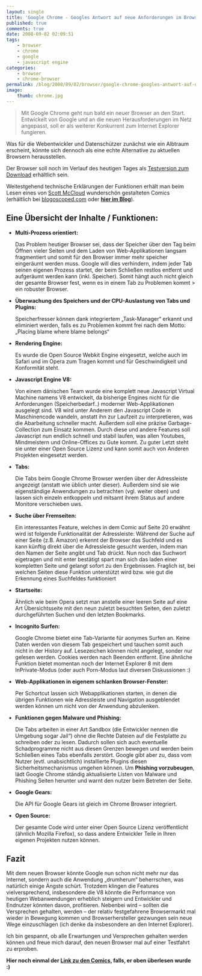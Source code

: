 ```yaml
---
layout: single
title: 'Google Chrome - Googles Antwort auf neue Anforderungen im Browsermarkt'
published: true
comments: true
date: 2008-09-02 02:09:51
tags:
    - browser
    - chrome
    - google
    - javascript engine
categories:
    - browser
    - chrome-browser
permalink: /blog/2008/09/02/browser/google-chrome-googles-antwort-auf-neue-anforderungen-im-browsermarkt
image:
    thumb: chrome.jpg
---
```

> Mit Google Chrome geht nun bald ein neuer Browser an den Start. Entwickelt von Google und an die neuen Herausforderungen im Netz angepasst, soll er als weiterer Konkurrent zum Internet Explorer fungieren.



Was für die Webentwickler und Datenschützer zunächst wie ein Albtraum erscheint, könnte sich dennoch als eine echte Alternative zu aktuellen Browsern herausstellen.

Der Browser soll noch im Verlauf des heutigen Tages als [Testversion zum Download][1] erhältlich sein.

Weitestgehend technische Erklärungen der Funktionen erhält man beim Lesen eines von [Scott McCloud][2] wunderschön 
gestalteten Comics (erhältlich bei [blogoscoped.com][3] oder **[hier im Blog][4]**).

## Eine Übersicht der Inhalte / Funktionen:



  * **Multi-Prozess orientiert:**
  
    Das Problem heutiger Browser sei, dass der Speicher über den Tag beim Öffnen vieler Seiten und dem Laden von Web-Applikationen langsam fragmentiert und somit für den Browser immer mehr speicher eingeräumt werden muss. Google will dies verhindern, indem jeder Tab seinen eigenen Prozess startet, der beim Schließen restlos entfernt und aufgeräumt werden kann (inkl. Speicher). Somit hängt auch nicht gleich der gesamte Browser fest, wenn es in einem Tab zu Problemen kommt > ein robuster Browser. 
  * **Überwachung des Speichers und der CPU-Auslastung von Tabs und Plugins:** 
  
    
  
    Speicherfresser können dank integriertem &#8222;Task-Manager&#8220; erkannt und eliminiert werden, falls es zu Problemen kommt frei nach dem Motto: &#8222;Placing blame where blame belongs&#8220; 
  * **Rendering Engine:**
  
    Es wurde die Open Source Webkit Engine eingesetzt, welche auch im Safari und im Opera zum Tragen kommt und für Geschwindigkeit und Konformität steht. 
  * **Javascript Engine V8:**
  
    Von einem dänischen Team wurde eine komplett neue Javascript Virtual Machine namens V8 entwickelt, da bisherige Engines nicht für die Anforderungen (Speicherbedarf..) moderner Web-Applikationen ausgelegt sind. V8 wird unter Anderem den Javascript Code in Maschinencode wandeln, anstatt ihn zur Laufzeit zu interpretieren, was die Abarbeitung schneller macht. Außerdem soll eine präzise Garbage-Collection zum Einsatz kommen. Durch diese und andere Features soll Javascript nun endlich schnell und stabil laufen, was allen Youtubes, Mindmeistern und Online-Offices zu Gute kommt. Zu guter Letzt steht sie unter einer Open Source Lizenz und kann somit auch von Anderen Projekten eingesetzt werden.
  * **Tabs:**
  
    
  
    Die Tabs beim Google Chrome Browser werden über der Adressleiste angezeigt (anstatt wie üblich unter dieser). Außerdem sind sie wie eigenständige Anwendungen zu betrachten (vgl. weiter oben) und lassen sich einzeln entkoppeln und mitsamt ihrem Status auf andere Monitore verschieben uws.
  * **Suche über Fremseiten:**
  
    Ein interessantes Feature, welches in dem Comic auf Seite 20 erwähnt wird ist folgende Funktionalität der Adressleiste: Während der Suche auf einer Seite (z.B. Amazon) erkennt der Browser das Suchfeld und es kann künftig direkt über die Adressleiste gesucht werden, indem man den Namen der Seite angibt und Tab drückt. Nun noch das Suchwort eigetragen und mit enter bestätigt spart man sich das laden einer kompletten Seite und gelangt sofort zu den Ergebnissen. Fraglich ist, bei welchen Seiten diese Funktion unterstützt wird bzw. wie gut die Erkennung eines Suchfeldes funktioniert
  * **Startseite:**
  
    Ähnlich wie beim Opera setzt man anstelle einer leeren Seite auf eine Art Übersichtsseite mit den neun zuletzt besuchten Seiten, den zuletzt durchgeführten Suchen und den letzten Bookmarks.
  * **Incognito Surfen:**
  
    Google Chrome bietet eine Tab-Variante für aonymes Surfen an. Keine Daten werden von diesem Tab gespeichert und tauchen somit auch nicht in der History auf. Lesezeichen können nicht angelegt, sonder nur gelesen werden. Cookies werden nach Beenden entfernt. Eine ähnliche Funktion bietet momentan noch der Internet Explorer 8 mit dem InPrivate-Modus (oder auch Porn-Modus laut diversen Diskussionen :)
  * **Web-Applikationen in eigenem schlanken Browser-Fenster:**
  
    Per Schortcut lassen sich Webapplikationen starten, in denen die übrigen Funktionen wie Adressleiste und Navigation ausgeblendet werden können um nicht von der Anwendung abzulenken.
  * **Funktionen gegen Malware und Phishing:**
  
    Die Tabs arbeiten in einer Art Sandbox (die Entwickler nennen die Umgebung sogar Jail&#8220;) ohne die Rechte Dateien auf die Festplatte zu schreiben oder zu lesen. Dadurch sollen sich auch eventuelle Schadprogramme nicht aus diesen Grenzen bewegen und werden beim Schließen eines Tabs ebenfalls zerstört. Google gibt aber zu, dass vom Nutzer (evtl. unabsichtlich) installierte Plugins diesen Sicherheitsmechanismus umgehen können. Um **Phishing vorzubeugen**, lädt Google Chrome ständig aktualisierte Listen von Malware und Phishing Seiten herunter und warnt den nutzer beim Betreten der Seite.
  * **Google Gears:**
  
    Die API für Google Gears ist gleich im Chrome Browser integriert.
  * **Open Source:**
  
    Der gesamte Code wird unter einer Open Source Lizenz veröffentlicht (ähnlich Mozilla Firefox), so dass andere Entwickler Teile in Ihren eigenen Projekten nutzen können.

## Fazit

Mit dem neuen Browser könnte Google nun schon nicht mehr nur das Internet, sondern auch die Anwendung &#8222;drumherum&#8220; beherrschen, was natürlich einige Ängste schürt. Trotzdem klingen die Features vielversprechend, insbesondere die V8 könnte die Performance von heutigen Webanwendungen erheblich steigern und Entwickler und Endnutzer könnten davon‚ profitieren. Nebenbei wird &#8211; sollten die Versprechen gehalten‚ werden &#8211; der relativ festgefahrene Browsermarkt mal wieder in Bewegung kommen und Browserhersteller gezwungen sein neue Wege einzuschlagen (ich denke da insbesondere an den Internet Explorer).

Ich bin gespannt, ob alle Erwartungen und Versprechen gehalten werden können und freue mich darauf, den neuen Browser mal auf einer Testfahrt zu erproben.

**Hier noch einmal der [Link zu den Comics][4], falls‚ er oben überlesen wurde :)**
  
 [1]: http://www.google.com/chrome "Testversion des google Chrome Browsers von google.com/chrome herunterladen"
 [2]: http://www.scottmccloud.com/ "Portfolio von von Scott Mc Cloud auf scottmccloud.com besuchen"
 [3]: http://blogoscoped.com/google-chrome "funktionen des neuen Google Chrome Browsers im comic-format auf blogoscoped.com lesen"
 [4]: /blog/2008/09/02/browser/google-chrome-comic/ "Google Chrome Comic auf mediavrog.net lesen"
